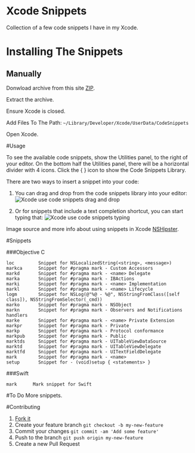 # Xcode Snippets

Collection of a few code snippets I have in my Xcode.

# Installing The Snippets

## Manually

Donwload archive from this site [ZIP](https://github.com/AleksandarPetrov/XcodeSnippets/archive/master.zip).

Extract the archive.

Ensure Xcode is closed.

Add Files To The Path: `~/Library/Developer/Xcode/UserData/CodeSnippets`

Open Xcode.

#Usage

To see the available code snippets, show the Utilities panel, to the right of your editor. On the bottom half the Utilities panel, there will be a horizontal divider with 4 icons. Click the { } icon to show the Code Snippets Library.

There are two ways to insert a snippet into your code:

1. You can drag and drop from the code snippets library into your editor:
![Xcode use code snippets drag and drop](http://nshipster.s3.amazonaws.com/xcode-snippet-drag-and-drop.gif)

2. Or for snippets that include a text completion shortcut, you can start typing that:
![Xcode use code snippets typing](http://nshipster.s3.amazonaws.com/xcode-snippet-text-completion-shortcut.gif)

Image source and more info about using snippets in Xcode [NSHipster](http://nshipster.com/xcode-snippets/).

#Snippets

###Objective C
```
loc         Snippet for NSLocalizedString(<string>, <message>)
markca      Snippet for #pragma mark - Custom Accessors
markd       Snippet for #pragma mark - <name> Delegate
marka       Snippet for #pragma mark - IBActions
marki       Snippet for #pragma mark - <name> Implementation
markl       Snippet for #pragma mark - <name> Lifecycle
logm        Snippet for NSLog(@"%@ - %@", NSStringFromClass([self class]), NSStringFromSelector(_cmd))
marko       Snippet for #pragma mark - NSObject
markn       Snippet for #pragma mark - Observers and Notifications handlers
marke       Snippet for #pragma mark - <name> Private Extension
markpr      Snippet for #pragma mark - Private
markp       Snippet for #pragma mark - Protocol conformance
markpub     Snippet for #pragma mark - Public
marktds     Snippet for #pragma mark - UITableViewDataSource
marktd      Snippet for #pragma mark - UITableViewDelegate
marktfd     Snippet for #pragma mark - UITextFieldDelegate
mark        Snippet for #pragma mark - <name>
setup       Snippet for - (void)setup { <statements> }
```	

###Swift
```
mark      Mark snippet for Swift
```

#To Do
More snippets.

#Contributing

1. [Fork it](https://github.com/AleksandarPetrov/XcodeSnippets/fork)
2. Create your feature branch `git checkout -b my-new-feature`
3. Commit your changes `git commit -am 'Add some feature'`
4. Push to the branch `git push origin my-new-feature`
5. Create a new Pull Request
